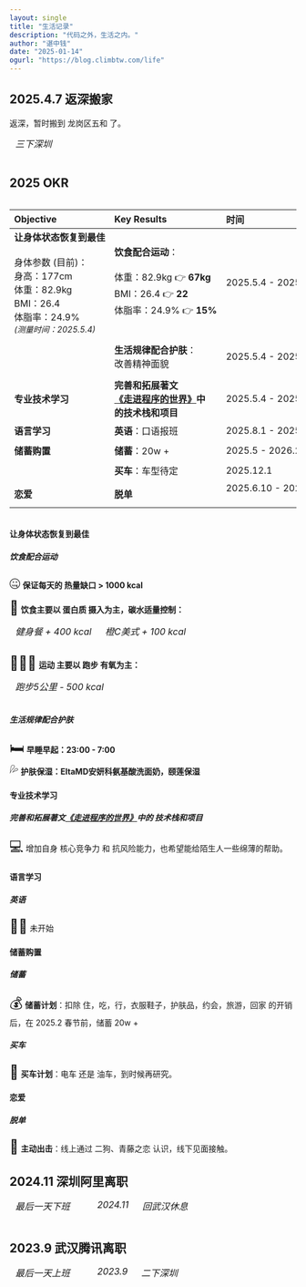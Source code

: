 ```yaml
---
layout: single
title: "生活记录"
description: "代码之外，生活之内。"
author: "谌中钱"
date: "2025-01-14"
ogurl: "https://blog.climbtw.com/life"
---
```


## 2025.4.7 返深搬家

返深，暂时搬到 龙岗区五和 了。

<div style="display: inline-block; vertical-align: top; max-width: 300px; margin: 0 10px 16px;"><img style="margin: 0 0 8px" src="/img/life_2025_shenzhen_back.jpg" alt="" title="" /><span style="font-size: 16px; font-style: italic;">三下深圳</span></div>

## 2025 OKR

<!-- 
进度标识：█  ░

█░░░░░░░░░ 10%
██░░░░░░░░ 20%
███░░░░░░░ 30%

状态标识：🟢未开始 🟡进行中 ✅已完成 🔴受阻
-->

<div style="overflow-x: auto">
<div style="width: 1000px;">

|**Objective**|**Key Results**|**时间**|**进度**|**状态**|
|:-|:-|:-|:-|:-|
|**让身体状态恢复到最佳** <br /><br /> <span style="font-size: 16px"> 身体参数 (目前)： <br /> 身高：177cm <br /> 体重：82.9kg <br /> BMI：26.4 <br /> 体脂率：24.9% <br /> <span style="font-size: 14px; font-style: italic;">(测量时间：2025.5.4) </span></span> | **饮食配合运动**： <br /><br /> <span style="font-size: 16px"> 体重：82.9kg 👉 **67kg** <br /> BMI：26.4 👉 **22** <br /> 体脂率：24.9% 👉 **15%**</span>|2025.5.4 - 2025.11.2|█░░░░░░░░░ 10% <br /><br /> <span style="font-size: 16px"> 体重：82.9kg ➔ **??kg** <br /> BMI：26.4 ➔ **??** <br /> 体脂率：24.9% ➔ **??%** <br /> <span style="font-size: 14px; font-style: italic;">(测量时间：2025.5.11)<br/>(每周日测量一次) </span></span>|🟡 进行中|
||**生活规律配合护肤**： <br /> <span style="font-size: 16px">改善精神面貌</span>|2025.5.4 - 2025.11.2|█░░░░░░░░░ 10% <br /><br /> <span style="font-size: 16px"> 多拍照吧 </span>|🟡 进行中|
|**专业技术学习**|**完善和拓展著文 <br /> <a href="https://blog.climbtw.com/post/entering_the_world_of_programming/" target="_blank">《走进程序的世界》</a>中 <br /> 的技术栈和项目**|2025.5.4 - 2025.11.2|███░░░░░░░ 30%|🟡 进行中|
|**语言学习**|**英语**：<span style="font-size: 16px">口语报班</span>|2025.8.1 - 2025.11.2|░░░░░░░░░░ 0%|🟢未开始|
|**储蓄购置**|**储蓄**：<span style="font-size: 16px">20w +</span>|2025.5 - 2026.2|█░░░░░░░░░ 10%|🟡 进行中|
||**买车**：<span style="font-size: 16px">车型待定</span>|2025.12.1|░░░░░░░░░░ 0%|🟢未开始|
|**恋爱**|**脱单**|2025.6.10 - 2025.7.10 <br/><br/> <span style="font-size: 16px">|░░░░░░░░░░ 0%|🟢未开始|

</div>
</div>

#### 让身体状态恢复到最佳

##### 饮食配合运动

<span style="font-size: 24px;">🤐</span> **保证每天的 热量缺口 > 1000 kcal**

<span style="font-size: 24px;">🍖</span> **饮食主要以 蛋白质 摄入为主，碳水适量控制：**
<div style="display: inline-block; vertical-align: top; max-width: 300px; margin: 0 10px 16px;"><img style="margin: 0 0 8px" src="/img/life_2025_okr_fitness_meal.jpg" alt="" title="" /><span style="font-size: 16px; font-style: italic;">健身餐 + 400 kcal</span></div>
<div style="display: inline-block; vertical-align: top; max-width: 300px; margin: 0 10px 16px;"><img style="margin: 0 0 8px" src="/img/life_2025_okr_coffee.jpg" alt="" title="" /><span style="font-size: 16px; font-style: italic;">橙C美式 + 100 kcal</span></div>

<span style="font-size: 24px;">🏃🏻‍♂️</span> **运动 主要以 跑步 有氧为主：**
<div style="display: inline-block; vertical-align: top; max-width: 300px; margin: 0 10px 16px;"><img style="margin: 0 0 8px" src="/img/life_2025_okr_run.jpg" alt="" title="" /><span style="font-size: 16px; font-style: italic;">跑步5公里 - 500 kcal</span></div>

##### 生活规律配合护肤

<span style="font-size: 24px;">🛏️</span> **早睡早起：23:00 - 7:00** <br />
<span style="font-size: 24px;">💦</span> **护肤保湿：EltaMD安妍科氨基酸洗面奶，颐莲保湿**

#### 专业技术学习

##### 完善和拓展著文<a href="https://blog.climbtw.com/post/entering_the_world_of_programming/" target="_blank">《走进程序的世界》</a>中的 技术栈和项目

<span style="font-size: 24px;">💻</span> 增加自身 核心竞争力 和 抗风险能力，也希望能给陌生人一些绵薄的帮助。

#### 语言学习

##### 英语

<span style="font-size: 24px;">👨‍🎓</span> 未开始

#### 储蓄购置

##### 储蓄

<span style="font-size: 24px;">💰</span> **储蓄计划**：扣除 住，吃，行，衣服鞋子，护肤品，约会，旅游，回家 的开销后，在 2025.2 春节前，储蓄 20w +

##### 买车

<span style="font-size: 24px;">🚗</span> **买车计划**：电车 还是 油车，到时候再研究。

#### 恋爱

##### 脱单

<span style="font-size: 24px;">💓</span> **主动出击**：线上通过 二狗、青藤之恋 认识，线下见面接触。

## 2024.11 深圳阿里离职

<div style="display: inline-block; vertical-align: top; max-width: 300px; margin: 0 10px 16px;"><img style="margin: 0 0 8px" src="/img/life_2024_alibaba.jpg" alt="" title="" /><span style="font-size: 16px; font-style: italic;">最后一天下班</span></div>
<div style="display: inline-block; vertical-align: top; max-width: 400px; margin: 0 10px 16px;"><img style="margin: 0 0 8px" src="/img/life_2024_alibaba_home.jpg" alt="" title="" /><span style="font-size: 16px; font-style: italic;"></span></div>
<div style="display: inline-block; vertical-align: top; max-width: 300px; margin: 0 10px 16px;"><img style="margin: 0 0 8px" src="/img/life_2024_alibaba_avatar.jpg" alt="" title="" /><span style="font-size: 16px; font-style: italic;">2024.11</span></div>
<div style="display: inline-block; vertical-align: top; max-width: 300px; margin: 0 10px 16px;"><img style="margin: 0 0 8px" src="/img/life_2024_alibaba_leave.jpg" alt="" title="" /><span style="font-size: 16px; font-style: italic;">回武汉休息</span></div>

## 2023.9 武汉腾讯离职

<div style="display: inline-block; vertical-align: top; max-width: 400px; margin: 0 10px 16px;"><img style="margin: 0 0 8px" src="/img/life_2023_tencent.jpg" alt="" title="" /><span style="font-size: 16px; font-style: italic;">最后一天上班</span></div>
<div style="display: inline-block; vertical-align: top; max-width: 400px; margin: 0 10px 16px;"><img style="margin: 0 0 8px" src="/img/life_2023_tencent_home.jpg" alt="" title="" /><span style="font-size: 16px; font-style: italic;"></span></div>
<div style="display: inline-block; vertical-align: top; max-width: 300px; margin: 0 10px 16px;"><img style="margin: 0 0 8px" src="/img/life_2023_tencent_avatar.jpg" alt="" title="" /><span style="font-size: 16px; font-style: italic;">2023.9</span></div>
<div style="display: inline-block; vertical-align: top; max-width: 300px; margin: 0 10px 16px;"><img style="margin: 0 0 8px" src="/img/life_2023_tencent_leave.jpg" alt="" title="" /><span style="font-size: 16px; font-style: italic;">二下深圳</span></div>

